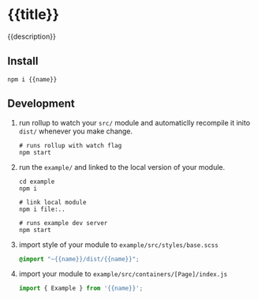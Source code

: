# {{title}} 

{{description}}

## Install

```shell
npm i {{name}}
```

## Development

1. run rollup to watch your `src/` module and automaticlly recompile it inito `dist/` whenever you make change.

   ```shell
   # runs rollup with watch flag
   npm start 
   ```

2. run the `example/` and linked to the local version of your module.

   ```shell
   cd example
   npm i

   # link local module
   npm i file:..
   
   # runs example dev server
   npm start
   ```

3. import style of your module to `example/src/styles/base.scss`

   ```scss
   @import "~{{name}}/dist/{{name}}";
   ```

4. import your module to `example/src/containers/[Page]/index.js`

   ```js
   import { Example } from '{{name}}';
   ```
